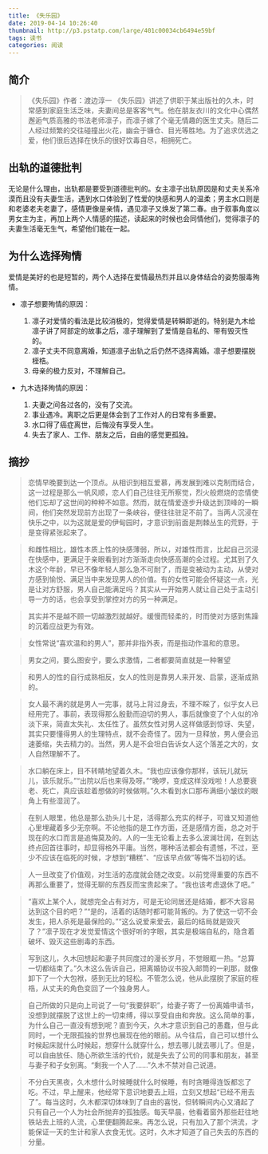 ```yaml
---
title: 《失乐园》
date: 2019-04-14 10:26:40
thumbnail: http://p3.pstatp.com/large/401c00034cb6494e59bf
tags: 读书
categories: 阅读
---
```


## 简介
>《失乐园》作者：渡边淳一
> 《失乐园》讲述了供职于某出版社的久木，时常感到家庭生活乏味，夫妻间总是客客气气。他在朋友衣川的文化中心偶然邂逅气质高雅的书法老师凛子，而凛子嫁了个毫无情趣的医生丈夫。随后二人经过频繁的交往碰撞出火花，幽会于镰仓、目光等胜地。为了追求优选之爱，他们很后选择在快乐的很好饮毒自尽，相拥死亡。

<!-- more -->
## 出轨的道德批判
无论是什么理由，出轨都是要受到道德批判的。女主凛子出轨原因是和丈夫关系冷漠而且没有夫妻生活，遇到水口体验到了性爱的快感和男人的温柔；男主水口则是和老婆老夫老妻了，感情更像是亲情，遇见凛子又焕发了第二春。由于叙事角度以男女主为主，再加上两个人情感的描述，读起来的时候也会同情他们，觉得凛子的夫妻生活毫无生气，希望他们能在一起。

## 为什么选择殉情
爱情是美好的也是短暂的，两个人选择在爱情最热烈并且以身体结合的姿势服毒殉情。

* 凛子想要殉情的原因：
    1. 凛子对爱情的看法是比较消极的，觉得爱情是转瞬即逝的。特别是九木给凛子讲了阿部定的故事之后，凛子理解到了爱情是自私的、带有毁灭性的。
    2. 凛子丈夫不同意离婚，知道凛子出轨之后仍然不选择离婚。凛子想要摆脱桎梏。
    3. 母亲的极力反对，不理解自己。

* 九木选择殉情的原因：
    1. 夫妻之间各过各的，没有了交流。
    2. 事业遇冷。离职之后更是体会到了工作对人的日常有多重要。
    3. 水口得了癌症离世，后悔没有享受人生。
    4. 失去了家人、工作、朋友之后，自由的感觉更孤独。

 ## 摘抄
> 恋情早晚要到达一个顶点。从相识到相互爱慕，再发展到难以克制而结合，这一过程是那么一帆风顺，恋人们自己往往无所察觉，烈火般燃烧的恋情使他们忘却了这世间的种种不如意。然而，就在情爱逐步升级达到顶峰的一瞬间，他们突然发现前方出现了一条峡谷，便往往驻足不前了。当两人沉浸在快乐之中，以为这就是爱的伊甸园时，才意识到前面是荆棘丛生的荒野，于是变得紧张起来了。

> 和雌性相比，雄性本质上性的快感薄弱，所以，对雄性而言，比起自己沉浸在快感中，更满足于亲眼看到对方渐渐走向快感高潮的全过程。尤其到了久木这个年龄，早已不像年轻人那么急不可耐了，而是变被动为主动，从使对方感到愉悦、满足当中来发现男人的价值。有的女性可能会怀疑这一点，光是让对方舒服，男人自己能满足吗？其实从一开始男人就让自己处于主动引导一方的话，也会享受到掌控对方的另一种满足。

> 其实并不是越不顾一切越激烈就越好。缓慢而轻柔的，时而使对方感到焦躁的沉着应战更为有效。

> 女性常说“喜欢温和的男人”，那并非指外表，而是指动作温和的意思。

> 男女之间，要么图安宁，要么求激情，二者都要简直就是一种奢望

> 和男人的性的自行成熟相反，女人的性则是靠男人来开发、启蒙，逐渐成熟的。

> 女人最不满的就是男人一完事，就马上背过身去，不理不睬了，似乎女人已经用完了。事前，表现得那么殷勤而迫切的男人，事后就像变了个人似的冷淡下来，简直太失礼、太任性了。虽然女性对男人这样做感到惊讶、失望，其实只要懂得男人的生理特点，就不会奇怪了。因为一旦释放，男人便会迅速萎缩，失去精力的。当然，男人是不会坦白告诉女人这个落差之大的，女人自然理解不了。

> 水口躺在床上，目不转睛地望着久木。“我也应该像你那样，该玩儿就玩儿，该乐就乐。”“出院以后也来得及呀。”“晚啰，变成这样没戏啦！人总要衰老、死亡，真应该趁着想做的时候做啊。”久木看到水口那布满细小皱纹的眼角上有些湿润了。

> 在别人眼里，他总是那么劲头儿十足，活得那么充实的样子，可谁又知道他心里埋藏着多少无奈啊。不论他指的是工作方面，还是感情方面，总之对于现在的水口而言是追悔莫及的。人的一生无论看上去多么波澜壮阔，在到达终点回首往事时，却显得格外平庸。当然，哪种活法都会有遗憾，不过，至少不应该在临死的时候，才想到“糟糕”、“应该早点做”等悔不当初的话。

> 人一旦改变了价值观，对生活的态度就会随之改变。以前觉得重要的东西不再那么重要了，觉得无聊的东西反而宝贵起来了。“我也该考虑退休了吧。”

> “喜欢上某个人，就想完全占有对方，可是无论同居还是结婚，都不大容易达到这个目的吧？”“是的，活着的话随时都可能背叛的。为了使这一切不会发生，把人杀死是最保险的。”“这么说爱来爱去，最后的结局就是毁灭了？”凛子现在才发觉爱情这个很好听的字眼，其实是极端自私的，隐含着破坏、毁灭这些剧毒的东西。

> 写到这儿，久木回想起和妻子共同度过的漫长岁月，不觉眼眶一热。“总算一切都结束了。”久木这么告诉自己，把离婚协议书投入邮筒的一刹那，就像卸下了一个大包袱，感到无比的轻松。不管怎么说，他从此摆脱了家庭的桎梏，从丈夫的角色变回了一个独身男人。

> 自己所做的只是向上司说了一句“我要辞职”，给妻子寄了一份离婚申请书，没想到就摆脱了这世上的一切束缚，得以享受自由和奔放。这么简单的事，为什么自己一直没有想到呢？直到今天，久木才意识到自己的愚蠢，但与此同时，一个无限孤独的世界也展现在他的眼前。从今往后，自己可以想什么时候起床就什么时候起，想穿什么就穿什么，想去哪儿就去哪儿了。但是，可以自由放任、随心所欲生活的代价，就是失去了公司的同事和朋友，甚至与妻子和子女别离。“剩我一个人了……”久木不禁对自己说道。

> 不分白天黑夜，久木想什么时候睡就什么时候睡，有时贪睡得连饭都忘了吃。不过，早上醒来，他经常下意识地要去上班，立刻又想起“已经不用去了”。每当这时，久木都深切体味到了自由的喜悦，但转瞬间内心又涌起了只有自己一个人为社会所抛弃的孤独感。每天早晨，他看着窗外那些赶往地铁站去上班的人流，心里便翻腾起来。再怎么说，只有加入了那个洪流，才能保证一天的生计和家人衣食无忧。这时，久木才知道了自己失去的东西的分量。